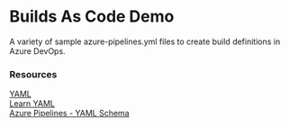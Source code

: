# Builds As Code Demo

A variety of sample azure-pipelines.yml files to create build definitions in Azure DevOps.

### Resources

[YAML](https://yaml.org)  
[Learn YAML](https://learnxinyminutes.com/docs/yaml)  
[Azure Pipelines - YAML Schema](https://docs.microsoft.com/en-us/azure/devops/pipelines/yaml-schema?view=azure-devops&tabs=schema)  
